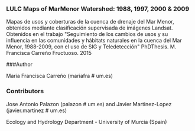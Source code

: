 ### LULC Maps of MarMenor Watershed: 1988, 1997, 2000 & 2009

Mapas de usos y coberturas de la cuenca de drenaje del Mar Menor, obtenidos mediante clasificación supervisada de imágenes Landsat. Obtenidos en el trabajo  "Seguimiento de los cambios de usos y su influencia en las comunidades y hábitats naturales en la cuenca del Mar Menor, 1988-2009, con el uso de SIG y Teledetección" PhDThesis. M. Francisca Carreño Fructuoso. 2015

###Author

Maria Francisca Carreño (mariafra # um.es)

### Contributors

Jose Antonio Palazon (palazon # um.es) and Javier Martinez-Lopez (javier.martinez # um.es)

Ecology and Hydrology Department - University of Murcia (Spain)

